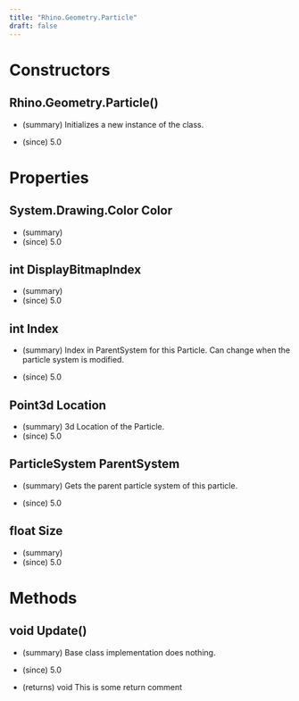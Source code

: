 ```yaml
---
title: "Rhino.Geometry.Particle"
draft: false
---
```


# Constructors
## Rhino.Geometry.Particle()
- (summary) 
     Initializes a new instance of the  class.
     
- (since) 5.0
# Properties
## System.Drawing.Color Color
- (summary) 
- (since) 5.0
## int DisplayBitmapIndex
- (summary) 
- (since) 5.0
## int Index
- (summary) 
     Index in ParentSystem for this Particle. Can change when the particle
     system is modified.
     
- (since) 5.0
## Point3d Location
- (summary) 3d Location of the Particle.
- (since) 5.0
## ParticleSystem ParentSystem
- (summary) 
     Gets the parent particle system of this particle.
     
- (since) 5.0
## float Size
- (summary) 
- (since) 5.0
# Methods
## void Update()
- (summary) 
     Base class implementation does nothing.
     
- (since) 5.0
- (returns) void This is some return comment
